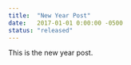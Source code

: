 ```yaml
---
title:  "New Year Post"
date:   2017-01-01 0:00:00 -0500
status: "released"
---
```

This is the new year post.
